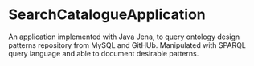 # SearchCatalogueApplication
An application implemented with Java Jena, to query ontology design patterns repository from MySQL and GitHUb. Manipulated with SPARQL query language and able to document desirable patterns. 
